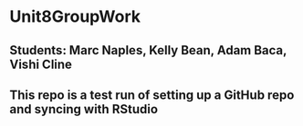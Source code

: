 # Unit8GroupWork
## Students: Marc Naples, Kelly Bean, Adam Baca, Vishi Cline
## This repo is a test run of setting up a GitHub repo and syncing with RStudio 
